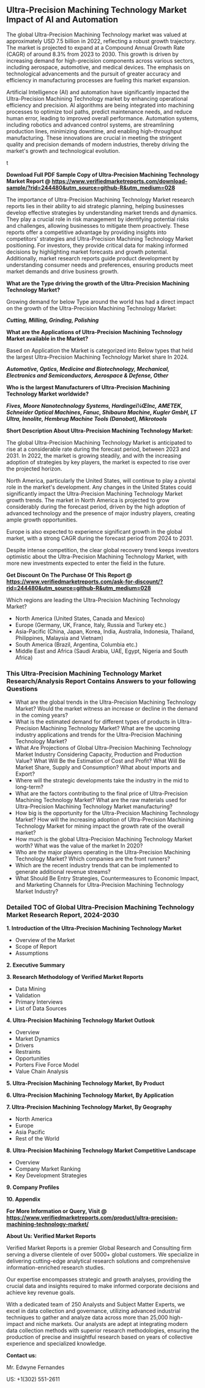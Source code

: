 <h2>Ultra-Precision Machining Technology Market Impact of AI and Automation</h2><p>The global Ultra-Precision Machining Technology market was valued at approximately USD 7.5 billion in 2022, reflecting a robust growth trajectory. The market is projected to expand at a Compound Annual Growth Rate (CAGR) of around 8.3% from 2023 to 2030. This growth is driven by increasing demand for high-precision components across various sectors, including aerospace, automotive, and medical devices. The emphasis on technological advancements and the pursuit of greater accuracy and efficiency in manufacturing processes are fueling this market expansion.</p><p>Artificial Intelligence (AI) and automation have significantly impacted the Ultra-Precision Machining Technology market by enhancing operational efficiency and precision. AI algorithms are being integrated into machining processes to optimize tool paths, predict maintenance needs, and reduce human error, leading to improved overall performance. Automation systems, including robotics and advanced control systems, are streamlining production lines, minimizing downtime, and enabling high-throughput manufacturing. These innovations are crucial in meeting the stringent quality and precision demands of modern industries, thereby driving the market's growth and technological evolution.</p>t</p><p id="" class=""><strong>Download Full PDF Sample Copy of Ultra-Precision Machining Technology Market Report @ <a href="https://www.verifiedmarketreports.com/download-sample/?rid=244480&utm_source=github-R&utm_medium=028" target="_blank">https://www.verifiedmarketreports.com/download-sample/?rid=244480&utm_source=github-R&utm_medium=028</a></strong></p><p>The importance of&nbsp;Ultra-Precision Machining Technology Market research reports lies in their ability to aid strategic planning, helping businesses develop effective strategies by understanding market trends and dynamics. They play a crucial role in risk management by identifying potential risks and challenges, allowing businesses to mitigate them proactively. These reports offer a competitive advantage by providing insights into competitors' strategies and Ultra-Precision Machining Technology Market positioning. For investors, they provide critical data for making informed decisions by highlighting market forecasts and growth potential. Additionally, market research reports guide product development by understanding consumer needs and preferences, ensuring products meet market demands and drive business growth.</p><p><strong>What are the&nbsp;Type driving the growth of the Ultra-Precision Machining Technology Market?</strong></p><p id="" class="">Growing demand for below Type around the world has had a direct impact on the growth of the Ultra-Precision Machining Technology Market:</p><em><strong>Cutting, Milling, Grinding, Polishing</strong></em></p><strong>What are the&nbsp;Applications&nbsp;of Ultra-Precision Machining Technology Market available in the Market?</strong></p><p id="" class="">Based on Application the Market is categorized into Below types that held the largest Ultra-Precision Machining Technology Market share In 2024.</p><em><strong>Automotive, Optics, Medicine and Biotechnology, Mechanical, Electronics and Semiconductors, Aerospace & Defense, Other</strong></em></p><strong>Who is the largest Manufacturers of Ultra-Precision Machining Technology Market worldwide?</strong></p><p><em><strong>Fives, Moore Nanotechnology Systems, Hardingeï¼ŒInc, AMETEK, Schneider Optical Machines, Fanuc, Shibaura Machine, Kugler GmbH, LT Ultra, Innolite, Hembrug Machine Tools (Danobat), Mikrotools</strong></em></p><p id="" class=""><strong>Short Description About Ultra-Precision Machining Technology Market:</strong></p><p>The global Ultra-Precision Machining Technology Market is anticipated to rise at a considerable rate during the forecast period, between 2023 and 2031. In 2022, the market is growing steadily, and with the increasing adoption of strategies by key players, the market is expected to rise over the projected horizon.</p><p>North America, particularly the United States, will continue to play a pivotal role in the market's development. Any changes in the United States could significantly impact the Ultra-Precision Machining Technology Market growth trends. The market in North America is projected to grow considerably during the forecast period, driven by the high adoption of advanced technology and the presence of major industry players, creating ample growth opportunities.</p><p>Europe is also expected to experience significant growth in the global market, with a strong CAGR during the forecast period from 2024 to 2031.</p><p>Despite intense competition, the clear global recovery trend keeps investors optimistic about the Ultra-Precision Machining Technology Market, with more new investments expected to enter the field in the future.</p><p id="" class=""><strong>Get Discount On The Purchase Of This Report @ <a href="https://www.verifiedmarketreports.com/ask-for-discount/?rid=244480&utm_source=github-R&utm_medium=028" target="_blank">https://www.verifiedmarketreports.com/ask-for-discount/?rid=244480&utm_source=github-R&utm_medium=028</a></strong></p>Which regions are leading the Ultra-Precision Machining Technology Market?</p><ul><li>North America (United States, Canada and Mexico)</li><li>Europe (Germany, UK, France, Italy, Russia and Turkey etc.)</li><li>Asia-Pacific (China, Japan, Korea, India, Australia, Indonesia, Thailand, Philippines, Malaysia and Vietnam)</li><li>South America (Brazil, Argentina, Columbia etc.)</li><li>Middle East and Africa (Saudi Arabia, UAE, Egypt, Nigeria and South Africa)</li></ul><h3 id="" class="">This Ultra-Precision Machining Technology Market Research/Analysis Report Contains Answers to your following Questions</h3><ul><li>What are the global trends in the Ultra-Precision Machining Technology Market? Would the market witness an increase or decline in the demand in the coming years?</li><li>What is the estimated demand for different types of products in Ultra-Precision Machining Technology Market? What are the upcoming industry applications and trends for the Ultra-Precision Machining Technology Market?</li><li>What Are Projections of Global Ultra-Precision Machining Technology Market Industry Considering Capacity, Production and Production Value? What Will Be the Estimation of Cost and Profit? What Will Be Market Share, Supply and Consumption? What about imports and Export?</li><li>Where will the strategic developments take the industry in the mid to long-term?</li><li>What are the factors contributing to the final price of Ultra-Precision Machining Technology Market? What are the raw materials used for Ultra-Precision Machining Technology Market manufacturing?</li><li>How big is the opportunity for the Ultra-Precision Machining Technology Market? How will the increasing adoption of Ultra-Precision Machining Technology Market for mining impact the growth rate of the overall market?</li><li>How much is the global Ultra-Precision Machining Technology Market worth? What was the value of the market In 2020?</li><li>Who are the major players operating in the Ultra-Precision Machining Technology Market? Which companies are the front runners?</li><li>Which are the recent industry trends that can be implemented to generate additional revenue streams?</li><li>What Should Be Entry Strategies, Countermeasures to Economic Impact, and Marketing Channels for Ultra-Precision Machining Technology Market Industry?</li></ul><h3 id="" class="">Detailed TOC of Global Ultra-Precision Machining Technology Market Research Report, 2024-2030</h3><p id="" class=""><strong>1. Introduction of the Ultra-Precision Machining Technology Market</strong></p><ul><li>Overview of the Market</li><li>Scope of Report</li><li>Assumptions</li></ul><p id="" class=""><strong>2. Executive Summary</strong></p><p id="" class=""><strong>3. Research Methodology of Verified Market Reports</strong></p><ul><li>Data Mining</li><li>Validation</li><li>Primary Interviews</li><li>List of Data Sources</li></ul><p id="" class=""><strong>4. Ultra-Precision Machining Technology Market Outlook</strong></p><ul><li>Overview</li><li>Market Dynamics</li><li>Drivers</li><li>Restraints</li><li>Opportunities</li><li>Porters Five Force Model</li><li>Value Chain Analysis</li></ul><p id="" class=""><strong>5. Ultra-Precision Machining Technology Market, By Product</strong></p><p id="" class=""><strong>6. Ultra-Precision Machining Technology Market, By Application</strong></p><p id="" class=""><strong>7. Ultra-Precision Machining Technology Market, By Geography</strong></p><ul><li>North America</li><li>Europe</li><li>Asia Pacific</li><li>Rest of the World</li></ul><p id="" class=""><strong>8. Ultra-Precision Machining Technology Market Competitive Landscape</strong></p><ul><li>Overview</li><li>Company Market Ranking</li><li>Key Development Strategies</li></ul><p id="" class=""><strong>9. Company Profiles</strong></p><p id="" class=""><strong>10. Appendix</strong></p><p id="" class=""><strong>For More Information or Query, Visit @ <a href="https://www.verifiedmarketreports.com/product/ultra-precision-machining-technology-market/" target="_blank">https://www.verifiedmarketreports.com/product/ultra-precision-machining-technology-market/</a></strong></p><p id="" class=""><strong>About Us: Verified Market Reports</strong></p><p id="" class="">Verified Market Reports is a premier Global Research and Consulting firm serving a diverse clientele of over 5000+ global customers. We specialize in delivering cutting-edge analytical research solutions and comprehensive information-enriched research studies.</p><p id="" class="">Our expertise encompasses strategic and growth analyses, providing the crucial data and insights required to make informed corporate decisions and achieve key revenue goals.</p><p id="" class="">With a dedicated team of 250 Analysts and Subject Matter Experts, we excel in data collection and governance, utilizing advanced industrial techniques to gather and analyze data across more than 25,000 high-impact and niche markets. Our analysts are adept at integrating modern data collection methods with superior research methodologies, ensuring the production of precise and insightful research based on years of collective experience and specialized knowledge.</p><p id="" class=""><strong>Contact us:</strong></p><p id="" class="">Mr. Edwyne Fernandes</p><p id="" class="">US: +1(302) 551-2611</p>